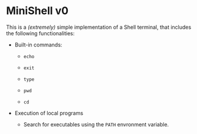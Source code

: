 # MiniShell v0

This is a *(extremely)* simple implementation of a Shell terminal,
that includes the following functionalities:

- Built-in commands:

   - `echo`

   - `exit`

   - `type`

   - `pwd`

   - `cd`

- Execution of local programs

   - Search for executables using the `PATH` envronment variable.
